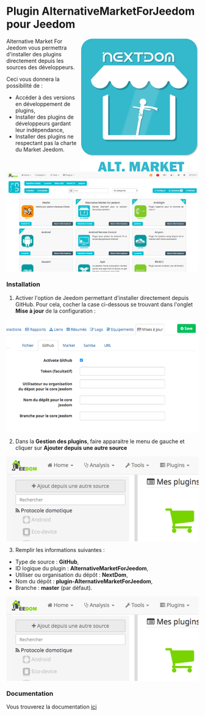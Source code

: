 # Plugin AlternativeMarketForJeedom pour Jeedom

<img src="plugin_info/AlternativeMarketForJeedom_icon.png" align="right">

Alternative Market For Jeedom vous permettra d'installer des plugins directement depuis les sources des développeurs.

Ceci vous donnera la possibilité de :

 - Accéder à des versions en développement de plugins,
 - Installer des plugins de développeurs gardant leur indépendance,
 - Installer des plugins ne respectant pas la charte du Market Jeedom.
 
<img src="docs/images/screenshot1.png" align="center">
 
### Installation

1. Activer l'option de Jeedom permettant d'installer directement depuis GitHub. Pour cela, cocher la case ci-dessous se trouvant dans l'onglet __Mise à jour__ de la configuration : 

<img src="docs/images/HowToInstall1.png" align="center">

2. Dans la __Gestion des plugins__, faire apparaitre le menu de gauche et cliquer sur __Ajouter depuis une autre source__

<img src="docs/images/HowToInstall2.png" align="center">

3. Remplir les informations suivantes : 
* Type de source : __GitHub__,
* ID logique du plugin : __AlternativeMarketForJeedom__,
* Utiliser ou organisation du dépôt : __NextDom__,
* Nom du dépôt : __plugin-AlternativeMarketForJeedom__,
* Branche : __master__ (par défaut).

<img src="docs/images/HowToInstall2.png" align="center">

### Documentation

Vous trouverez la documentation [ici](https://github.com/cyrilphoenix71/jeedom_Opening/blob/stable/doc/fr_FR/index.asciidoc)
